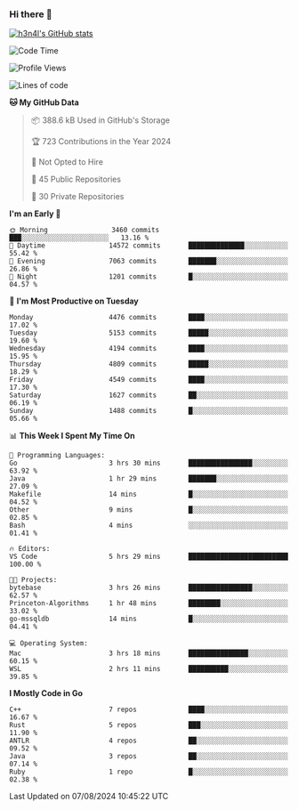 ### Hi there 👋

[![h3n4l's GitHub stats](https://github-readme-stats.vercel.app/api?username=h3n4l&count_private=true&show_icons=true&theme=radical)](https://github.com/h3n4l/github-readme-stats)

<!--START_SECTION:waka-->
![Code Time](http://img.shields.io/badge/Code%20Time-1%2C890%20hrs%208%20mins-blue)

![Profile Views](http://img.shields.io/badge/Profile%20Views-6-blue)

![Lines of code](https://img.shields.io/badge/From%20Hello%20World%20I%27ve%20Written-10.5%20million%20lines%20of%20code-blue)

**🐱 My GitHub Data** 

> 📦 388.6 kB Used in GitHub's Storage 
 > 
> 🏆 723 Contributions in the Year 2024
 > 
> 🚫 Not Opted to Hire
 > 
> 📜 45 Public Repositories 
 > 
> 🔑 30 Private Repositories 
 > 
**I'm an Early 🐤** 

```text
🌞 Morning                3460 commits        ███░░░░░░░░░░░░░░░░░░░░░░   13.16 % 
🌆 Daytime                14572 commits       ██████████████░░░░░░░░░░░   55.42 % 
🌃 Evening                7063 commits        ███████░░░░░░░░░░░░░░░░░░   26.86 % 
🌙 Night                  1201 commits        █░░░░░░░░░░░░░░░░░░░░░░░░   04.57 % 
```
📅 **I'm Most Productive on Tuesday** 

```text
Monday                   4476 commits        ████░░░░░░░░░░░░░░░░░░░░░   17.02 % 
Tuesday                  5153 commits        █████░░░░░░░░░░░░░░░░░░░░   19.60 % 
Wednesday                4194 commits        ████░░░░░░░░░░░░░░░░░░░░░   15.95 % 
Thursday                 4809 commits        █████░░░░░░░░░░░░░░░░░░░░   18.29 % 
Friday                   4549 commits        ████░░░░░░░░░░░░░░░░░░░░░   17.30 % 
Saturday                 1627 commits        ██░░░░░░░░░░░░░░░░░░░░░░░   06.19 % 
Sunday                   1488 commits        █░░░░░░░░░░░░░░░░░░░░░░░░   05.66 % 
```


📊 **This Week I Spent My Time On** 

```text
💬 Programming Languages: 
Go                       3 hrs 30 mins       ████████████████░░░░░░░░░   63.92 % 
Java                     1 hr 29 mins        ███████░░░░░░░░░░░░░░░░░░   27.09 % 
Makefile                 14 mins             █░░░░░░░░░░░░░░░░░░░░░░░░   04.52 % 
Other                    9 mins              █░░░░░░░░░░░░░░░░░░░░░░░░   02.85 % 
Bash                     4 mins              ░░░░░░░░░░░░░░░░░░░░░░░░░   01.41 % 

🔥 Editors: 
VS Code                  5 hrs 29 mins       █████████████████████████   100.00 % 

🐱‍💻 Projects: 
bytebase                 3 hrs 26 mins       ████████████████░░░░░░░░░   62.57 % 
Princeton-Algorithms     1 hr 48 mins        ████████░░░░░░░░░░░░░░░░░   33.02 % 
go-mssqldb               14 mins             █░░░░░░░░░░░░░░░░░░░░░░░░   04.41 % 

💻 Operating System: 
Mac                      3 hrs 18 mins       ███████████████░░░░░░░░░░   60.15 % 
WSL                      2 hrs 11 mins       ██████████░░░░░░░░░░░░░░░   39.85 % 
```

**I Mostly Code in Go** 

```text
C++                      7 repos             ████░░░░░░░░░░░░░░░░░░░░░   16.67 % 
Rust                     5 repos             ███░░░░░░░░░░░░░░░░░░░░░░   11.90 % 
ANTLR                    4 repos             ██░░░░░░░░░░░░░░░░░░░░░░░   09.52 % 
Java                     3 repos             ██░░░░░░░░░░░░░░░░░░░░░░░   07.14 % 
Ruby                     1 repo              █░░░░░░░░░░░░░░░░░░░░░░░░   02.38 % 
```




 Last Updated on 07/08/2024 10:45:22 UTC
<!--END_SECTION:waka-->

